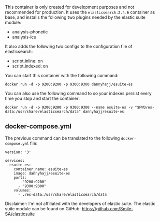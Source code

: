 This container is only created for development purposes and not recommended for production. It uses the `elasticsearch:2.4.6` container as base, and installs the following two plugins needed by the elastic suite module:
- analysis-phonetic
- analysis-icu

It also adds the following two configs to the configuration file of elasticsearch:
- script.inline: on
- script.indexed: on

You can start this container with the following command:

```
docker run -d -p 9200:9200 -p 9300:9300 dannyhajj/esuite-es
```

You can also use the following command to so your indexes persist every time you stop and start the container:

```
docker run -d -p 9200:9200 -p 9300:9300 --name esuite-es -v "$PWD/es-data:/usr/share/elasticsearch/data" dannyhajj/esuite-es
```


## docker-compose.yml

The previous command can be translated to the following `docker-compose.yml` file:

```
version: '3'

services:
  esuite-es:
    container_name: esuite-es
    image: dannyhajj/esuite-es
    ports:
      - "9200:9200"
      - "9300:9300"
    volumes:
      - ./es-data:/usr/share/elasticsearch/data
```

Disclaimer: I'm not affiliated with the developers of elastic suite. The elastic suite module can be found on GitHub: https://github.com/Smile-SA/elasticsuite
